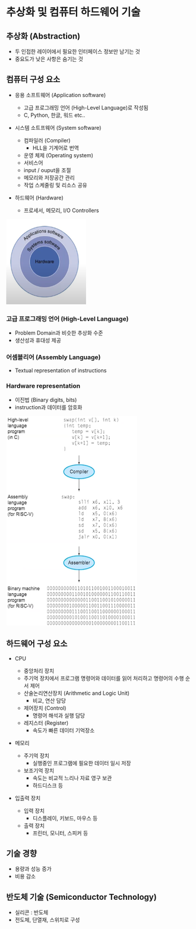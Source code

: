 # 추상화 및 컴퓨터 하드웨어 기술

## 추상화 (Abstraction)

- 두 인접한 레이어에서 필요한 인터페이스 정보만 남기는 것
- 중요도가 낮은 사항은 숨기는 것



## 컴퓨터 구성 요소

- 응용 소프트웨어 (Application software)
  - 고급 프로그래밍 언어 (High-Level Language)로 작성됨
  - C, Python, 한글, 워드 etc..
- 시스템 소트프웨어 (System software)
  - 컴파일러 (Compiler)
    - HLL을 기계어로 번역
  -  운영 체제 (Operating system)
    - 서비스어
    - input / ouput을 조절
    - 메모리와 저장공간 관리
    - 작업 스케줄링 및 리소스 공유

- 하드웨어 (Hardware)
  - 프로세서, 메모리, I/O Controllers

![image-20220807164246877](01_Abstraction_and_Technology.assets/image-20220807164246877.png)



### 고급 프로그래밍 언어 (High-Level Language)

- Problem Domain과 비슷한 추상화 수준
- 생산성과 휴대성 제공



### 어셈블리어 (Assembly Language)

- Textual representation of instructions



### Hardware representation

- 이진법 (Binary digits, bits)
- instruction과 데이터를 암호화

![image-20220807165712015](01_Abstraction_and_Technology.assets/image-20220807165712015.png)



## 하드웨어 구성 요소

- CPU
  - 중앙처리 장치
  - 주기억 장치에서 프로그램 명령어와 데이터를 읽어 처리하고 명령어의 수행 순서 제어
  - 산술논리연산장치 (Arithmetic and Logic Unit)
    - 비교, 연산 담당
  - 제어장치 (Control)
    - 명령어 해석과 실행 담당
  - 레지스터 (Register)
    - 속도가 빠른 데이터 기억장소
- 메모리
  - 주기억 장치
    - 실행중인 프로그램에 필요한 데이터 일시 저장
  - 보조기억 장치
    - 속도는 비교적 느리나 자료 영구 보관
    - 하드디스크 등

- 입출력 장치
  - 입력 장치
    - 디스플레이, 키보드, 마우스 등
  - 출력 장치
    - 프린터, 모니터, 스피커 등



## 기술 경향

- 용량과 성능 증가
- 비용 감소



## 반도체 기술 (Semiconductor Technology)

- 실리콘 : 반도체
- 전도체, 단열재, 스위치로 구성
